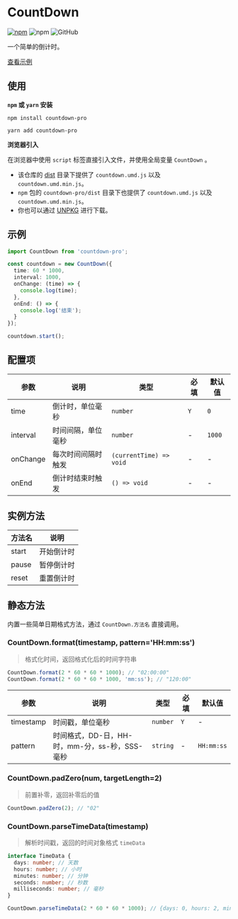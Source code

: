 # CountDown

[![npm][npm]][npm-url] ![npm](https://img.shields.io/npm/dt/countdown-pro) ![GitHub](https://img.shields.io/github/license/caijf/countdown.svg)

一个简单的倒计时。

[查看示例][site]

## 使用

**`npm` 或 `yarn` 安装**

```shell
npm install countdown-pro
```

```shell
yarn add countdown-pro
```

**浏览器引入**

在浏览器中使用 `script` 标签直接引入文件，并使用全局变量 `CountDown` 。

- 该仓库的 [dist](https://github.com/caijf/countdown/tree/master/dist) 目录下提供了 `countdown.umd.js` 以及 `countdown.umd.min.js`。
- `npm` 包的 `countdown-pro/dist` 目录下也提供了 `countdown.umd.js` 以及 `countdown.umd.min.js`。
- 你也可以通过 [UNPKG](https://unpkg.com/countdown-pro@latest/dist/) 进行下载。

## 示例

```typescript
import CountDown from 'countdown-pro';

const countdown = new CountDown({
  time: 60 * 1000,
  interval: 1000,
  onChange: (time) => {
    console.log(time);
  },
  onEnd: () => {
    console.log('结束');
  }
});

countdown.start();
```

## 配置项

| 参数     | 说明               | 类型                    | 必填 | 默认值 |
| -------- | ------------------ | ----------------------- | ---- | ------ |
| time     | 倒计时，单位毫秒   | `number`                | `Y`  | `0`    |
| interval | 时间间隔，单位毫秒 | `number`                | -    | `1000` |
| onChange | 每次时间间隔时触发 | `(currentTime) => void` | -    | -      |
| onEnd    | 倒计时结束时触发   | `() => void`            | -    | -      |

## 实例方法

| 方法名 | 说明       |
| ------ | ---------- |
| start  | 开始倒计时 |
| pause  | 暂停倒计时 |
| reset  | 重置倒计时 |

## 静态方法

内置一些简单日期格式方法，通过 `CountDown.方法名` 直接调用。

### CountDown.format(timestamp, pattern='HH:mm:ss')

> 格式化时间，返回格式化后的时间字符串

```javascript
CountDown.format(2 * 60 * 60 * 1000); // "02:00:00"
CountDown.format(2 * 60 * 60 * 1000, 'mm:ss'); // "120:00"
```

| 参数      | 说明                                           | 类型     | 必填 | 默认值     |
| --------- | ---------------------------------------------- | -------- | ---- | ---------- |
| timestamp | 时间戳，单位毫秒                               | `number` | `Y`  | -          |
| pattern   | 时间格式，DD-日，HH-时，mm-分，ss-秒，SSS-毫秒 | `string` | -    | `HH:mm:ss` |

### CountDown.padZero(num, targetLength=2)

> 前置补零，返回补零后的值

```javascript
CountDown.padZero(2); // "02"
```

### CountDown.parseTimeData(timestamp)

> 解析时间戳，返回的时间对象格式 `timeData`

```typescript
interface TimeData {
  days: number; // 天数
  hours: number; // 小时
  minutes: number; // 分钟
  seconds: number; // 秒数
  milliseconds: number; // 毫秒
}
```

```javascript
CountDown.parseTimeData(2 * 60 * 60 * 1000); // {days: 0, hours: 2, minutes: 0, seconds: 0, milliseconds: 0}
```

[site]: https://caijf.github.io/countdown/examples/
[npm]: https://img.shields.io/npm/v/countdown-pro.svg
[npm-url]: https://npmjs.com/package/countdown-pro
